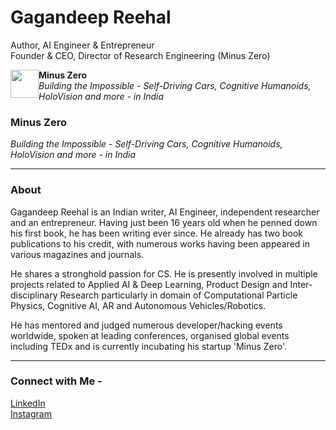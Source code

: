 # Gagandeep Reehal
Author, AI Engineer & Entrepreneur \
Founder & CEO, Director of Research Engineering (Minus Zero)

<img src="https://avatars3.githubusercontent.com/u/70444900?s=180&v=4" width="60" height="60" style="float:left;width:45px;height:45px;"> <p> <b> Minus Zero </b> <br> <i>Building the Impossible - Self-Driving Cars, Cognitive Humanoids, HoloVision and more - in India </i> </p>

### Minus Zero
*Building the Impossible - Self-Driving Cars, Cognitive Humanoids, HoloVision and more - in India*
___
### About

Gagandeep Reehal is an Indian writer, AI Engineer, independent researcher and an entrepreneur. Having just been 16 years old when he penned down his first book, he has been writing ever since. He already has two book publications to his credit, with numerous works having been appeared in various magazines and journals.

He shares a stronghold passion for CS. He is presently involved in multiple projects related to Applied AI & Deep Learning, Product Design and Inter-disciplinary Research particularly in domain of Computational Particle Physics, Cognitive AI, AR and Autonomous Vehicles/Robotics.

He has mentored and judged numerous developer/hacking events worldwide, spoken at leading conferences, organised global events including TEDx and is currently incubating his startup 'Minus Zero'.
___
### Connect with Me -
[LinkedIn](https://www.linkedin.com/in/gagandeepreehal) \
[Instagram](https://www.instagram.com/gagandeep.reehal)
